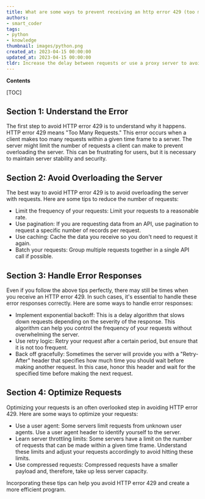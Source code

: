 ```yaml
---
title: What are some ways to prevent receiving an http error 429 (too many requests) while using python?
authors:
- smart_coder
tags:
- python
- knowledge
thumbnail: images/python.png
created_at: 2023-04-15 00:00:00
updated_at: 2023-04-15 00:00:00
tldr: Increase the delay between requests or use a proxy server to avoid HTTP error 429 (Too Many Requests) in python.
---
```


**Contents**

[TOC]

## Section 1: Understand the Error 

The first step to avoid HTTP error 429 is to understand why it happens. HTTP error 429 means "Too Many Requests." This error occurs when a client makes too many requests within a given time frame to a server. The server might limit the number of requests a client can make to prevent overloading the server. This can be frustrating for users, but it is necessary to maintain server stability and security. 

## Section 2: Avoid Overloading the Server 

The best way to avoid HTTP error 429 is to avoid overloading the server with requests. Here are some tips to reduce the number of requests:

- Limit the frequency of your requests: Limit your requests to a reasonable rate. 
- Use pagination: If you are requesting data from an API, use pagination to request a specific number of records per request. 
- Use caching: Cache the data you receive so you don't need to request it again. 
- Batch your requests: Group multiple requests together in a single API call if possible.
 
## Section 3: Handle Error Responses 

Even if you follow the above tips perfectly, there may still be times when you receive an HTTP error 429. In such cases, it's essential to handle these error responses correctly. Here are some ways to handle error responses:

- Implement exponential backoff: This is a delay algorithm that slows down requests depending on the severity of the response. This algorithm can help you control the frequency of your requests without overwhelming the server. 
- Use retry logic: Retry your request after a certain period, but ensure that it is not too frequent. 
- Back off gracefully: Sometimes the server will provide you with a "Retry-After" header that specifies how much time you should wait before making another request. In this case, honor this header and wait for the specified time before making the next request. 

## Section 4: Optimize Requests 

Optimizing your requests is an often overlooked step in avoiding HTTP error 429. Here are some ways to optimize your requests:

- Use a user agent: Some servers limit requests from unknown user agents. Use a user agent header to identify yourself to the server. 
- Learn server throttling limits: Some servers have a limit on the number of requests that can be made within a given time frame. Understand these limits and adjust your requests accordingly to avoid hitting these limits. 
- Use compressed requests: Compressed requests have a smaller payload and, therefore, take up less server capacity. 

Incorporating these tips can help you avoid HTTP error 429 and create a more efficient program.
